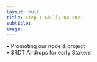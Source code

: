 ```yaml
---
layout: null
title: Step 1 &bull; Q4-2022
subtitle:
image:
---
```

&bull; Promoting our node & project<br>
&bull; $RDT Airdrops for early Stakers
